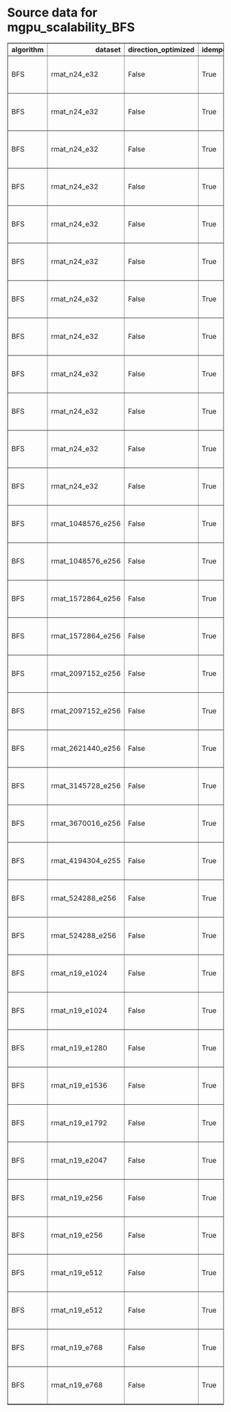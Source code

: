 # Source data for mgpu_scalability_BFS

<table border="1" class="dataframe">
  <thead>
    <tr style="text-align: right;">
      <th>algorithm</th>
      <th>dataset</th>
      <th>direction_optimized</th>
      <th>idempotent</th>
      <th>num_gpus</th>
      <th>scalability</th>
      <th>engine</th>
      <th>m_teps</th>
      <th>elapsed</th>
      <th>gunrock_version</th>
      <th>gpuinfo.name</th>
      <th>time</th>
      <th>details</th>
    </tr>
  </thead>
  <tbody>
    <tr>
      <td>BFS</td>
      <td>rmat_n24_e32</td>
      <td>False</td>
      <td>True</td>
      <td>1</td>
      <td>strong</td>
      <td>Gunrock</td>
      <td>3987.124023</td>
      <td>256.117615</td>
      <td>0.4.0</td>
      <td>Tesla K80</td>
      <td>Fri Jan 27 06:41:11 2017\n</td>
      <td><a href="https://github.com/gunrock/io/tree/master/gunrock-output/ipdps17/eval_fig5/BFS_rmat_n24_e32_Fri Jan 27 064111 2017.json">JSON output</a></td>
    </tr>
    <tr>
      <td>BFS</td>
      <td>rmat_n24_e32</td>
      <td>False</td>
      <td>True</td>
      <td>2</td>
      <td>strong</td>
      <td>Gunrock</td>
      <td>6968.180664</td>
      <td>146.917435</td>
      <td>0.4.0</td>
      <td>Tesla K80</td>
      <td>Fri Jan 27 06:42:03 2017\n</td>
      <td><a href="https://github.com/gunrock/io/tree/master/gunrock-output/ipdps17/eval_fig5/BFS_rmat_n24_e32_Fri Jan 27 064203 2017.json">JSON output</a></td>
    </tr>
    <tr>
      <td>BFS</td>
      <td>rmat_n24_e32</td>
      <td>False</td>
      <td>True</td>
      <td>3</td>
      <td>strong</td>
      <td>Gunrock</td>
      <td>9449.509766</td>
      <td>108.340027</td>
      <td>0.4.0</td>
      <td>Tesla K80</td>
      <td>Fri Jan 27 06:43:12 2017\n</td>
      <td><a href="https://github.com/gunrock/io/tree/master/gunrock-output/ipdps17/eval_fig5/BFS_rmat_n24_e32_Fri Jan 27 064312 2017.json">JSON output</a></td>
    </tr>
    <tr>
      <td>BFS</td>
      <td>rmat_n24_e32</td>
      <td>False</td>
      <td>True</td>
      <td>4</td>
      <td>strong</td>
      <td>Gunrock</td>
      <td>11689.207031</td>
      <td>87.581558</td>
      <td>0.4.0</td>
      <td>Tesla K80</td>
      <td>Fri Jan 27 06:44:15 2017\n</td>
      <td><a href="https://github.com/gunrock/io/tree/master/gunrock-output/ipdps17/eval_fig5/BFS_rmat_n24_e32_Fri Jan 27 064415 2017.json">JSON output</a></td>
    </tr>
    <tr>
      <td>BFS</td>
      <td>rmat_n24_e32</td>
      <td>False</td>
      <td>True</td>
      <td>5</td>
      <td>strong</td>
      <td>Gunrock</td>
      <td>13415.110352</td>
      <td>76.313675</td>
      <td>0.4.0</td>
      <td>Tesla K80</td>
      <td>Fri Jan 27 06:45:21 2017\n</td>
      <td><a href="https://github.com/gunrock/io/tree/master/gunrock-output/ipdps17/eval_fig5/BFS_rmat_n24_e32_Fri Jan 27 064521 2017.json">JSON output</a></td>
    </tr>
    <tr>
      <td>BFS</td>
      <td>rmat_n24_e32</td>
      <td>False</td>
      <td>True</td>
      <td>6</td>
      <td>strong</td>
      <td>Gunrock</td>
      <td>15124.872070</td>
      <td>67.686127</td>
      <td>0.4.0</td>
      <td>Tesla K80</td>
      <td>Fri Jan 27 06:46:25 2017\n</td>
      <td><a href="https://github.com/gunrock/io/tree/master/gunrock-output/ipdps17/eval_fig5/BFS_rmat_n24_e32_Fri Jan 27 064625 2017.json">JSON output</a></td>
    </tr>
    <tr>
      <td>BFS</td>
      <td>rmat_n24_e32</td>
      <td>False</td>
      <td>True</td>
      <td>7</td>
      <td>strong</td>
      <td>Gunrock</td>
      <td>16384.642578</td>
      <td>62.482090</td>
      <td>0.4.0</td>
      <td>Tesla K80</td>
      <td>Fri Jan 27 06:47:34 2017\n</td>
      <td><a href="https://github.com/gunrock/io/tree/master/gunrock-output/ipdps17/eval_fig5/BFS_rmat_n24_e32_Fri Jan 27 064734 2017.json">JSON output</a></td>
    </tr>
    <tr>
      <td>BFS</td>
      <td>rmat_n24_e32</td>
      <td>False</td>
      <td>True</td>
      <td>8</td>
      <td>strong</td>
      <td>Gunrock</td>
      <td>17740.228516</td>
      <td>57.707787</td>
      <td>0.4.0</td>
      <td>Tesla K80</td>
      <td>Fri Jan 27 06:48:45 2017\n</td>
      <td><a href="https://github.com/gunrock/io/tree/master/gunrock-output/ipdps17/eval_fig5/BFS_rmat_n24_e32_Fri Jan 27 064845 2017.json">JSON output</a></td>
    </tr>
    <tr>
      <td>BFS</td>
      <td>rmat_n24_e32</td>
      <td>False</td>
      <td>True</td>
      <td>1</td>
      <td>strong</td>
      <td>Gunrock</td>
      <td>18559.269531</td>
      <td>55.023476</td>
      <td>0.4.0</td>
      <td>Tesla P100-PCIE-16GB</td>
      <td>Fri Jan 27 09:55:53 2017\n</td>
      <td><a href="https://github.com/gunrock/io/tree/master/gunrock-output/ipdps17/eval_fig5/BFS_rmat_n24_e32_Fri Jan 27 095553 2017.json">JSON output</a></td>
    </tr>
    <tr>
      <td>BFS</td>
      <td>rmat_n24_e32</td>
      <td>False</td>
      <td>True</td>
      <td>2</td>
      <td>strong</td>
      <td>Gunrock</td>
      <td>29535.423828</td>
      <td>34.661636</td>
      <td>0.4.0</td>
      <td>Tesla P100-PCIE-16GB</td>
      <td>Fri Jan 27 09:56:36 2017\n</td>
      <td><a href="https://github.com/gunrock/io/tree/master/gunrock-output/ipdps17/eval_fig5/BFS_rmat_n24_e32_Fri Jan 27 095636 2017.json">JSON output</a></td>
    </tr>
    <tr>
      <td>BFS</td>
      <td>rmat_n24_e32</td>
      <td>False</td>
      <td>True</td>
      <td>3</td>
      <td>strong</td>
      <td>Gunrock</td>
      <td>37891.121094</td>
      <td>27.018204</td>
      <td>0.4.0</td>
      <td>Tesla P100-PCIE-16GB</td>
      <td>Fri Jan 27 09:57:37 2017\n</td>
      <td><a href="https://github.com/gunrock/io/tree/master/gunrock-output/ipdps17/eval_fig5/BFS_rmat_n24_e32_Fri Jan 27 095737 2017.json">JSON output</a></td>
    </tr>
    <tr>
      <td>BFS</td>
      <td>rmat_n24_e32</td>
      <td>False</td>
      <td>True</td>
      <td>4</td>
      <td>strong</td>
      <td>Gunrock</td>
      <td>42411.957031</td>
      <td>24.138346</td>
      <td>0.4.0</td>
      <td>Tesla P100-PCIE-16GB</td>
      <td>Fri Jan 27 09:58:34 2017\n</td>
      <td><a href="https://github.com/gunrock/io/tree/master/gunrock-output/ipdps17/eval_fig5/BFS_rmat_n24_e32_Fri Jan 27 095834 2017.json">JSON output</a></td>
    </tr>
    <tr>
      <td>BFS</td>
      <td>rmat_1048576_e256</td>
      <td>False</td>
      <td>True</td>
      <td>2</td>
      <td>weak edge</td>
      <td>Gunrock</td>
      <td>10792.455078</td>
      <td>37.249237</td>
      <td>0.4.0</td>
      <td>Tesla K80</td>
      <td>Fri Jan 27 07:37:37 2017\n</td>
      <td><a href="https://github.com/gunrock/io/tree/master/gunrock-output/ipdps17/eval_fig5/BFS_rmat_1048576_e256_Fri Jan 27 073737 2017.json">JSON output</a></td>
    </tr>
    <tr>
      <td>BFS</td>
      <td>rmat_1048576_e256</td>
      <td>False</td>
      <td>True</td>
      <td>2</td>
      <td>weak edge</td>
      <td>Gunrock</td>
      <td>50378.242188</td>
      <td>7.979542</td>
      <td>0.4.0</td>
      <td>Tesla P100-PCIE-16GB</td>
      <td>Fri Jan 27 10:15:32 2017\n</td>
      <td><a href="https://github.com/gunrock/io/tree/master/gunrock-output/ipdps17/eval_fig5/BFS_rmat_1048576_e256_Fri Jan 27 101532 2017.json">JSON output</a></td>
    </tr>
    <tr>
      <td>BFS</td>
      <td>rmat_1572864_e256</td>
      <td>False</td>
      <td>True</td>
      <td>3</td>
      <td>weak edge</td>
      <td>Gunrock</td>
      <td>15811.551758</td>
      <td>36.079048</td>
      <td>0.4.0</td>
      <td>Tesla K80</td>
      <td>Fri Jan 27 07:38:16 2017\n</td>
      <td><a href="https://github.com/gunrock/io/tree/master/gunrock-output/ipdps17/eval_fig5/BFS_rmat_1572864_e256_Fri Jan 27 073816 2017.json">JSON output</a></td>
    </tr>
    <tr>
      <td>BFS</td>
      <td>rmat_1572864_e256</td>
      <td>False</td>
      <td>True</td>
      <td>3</td>
      <td>weak edge</td>
      <td>Gunrock</td>
      <td>69367.429688</td>
      <td>8.223518</td>
      <td>0.4.0</td>
      <td>Tesla P100-PCIE-16GB</td>
      <td>Fri Jan 27 10:16:05 2017\n</td>
      <td><a href="https://github.com/gunrock/io/tree/master/gunrock-output/ipdps17/eval_fig5/BFS_rmat_1572864_e256_Fri Jan 27 101605 2017.json">JSON output</a></td>
    </tr>
    <tr>
      <td>BFS</td>
      <td>rmat_2097152_e256</td>
      <td>False</td>
      <td>True</td>
      <td>4</td>
      <td>weak edge</td>
      <td>Gunrock</td>
      <td>19159.458984</td>
      <td>43.807610</td>
      <td>0.4.0</td>
      <td>Tesla K80</td>
      <td>Fri Jan 27 07:39:06 2017\n</td>
      <td><a href="https://github.com/gunrock/io/tree/master/gunrock-output/ipdps17/eval_fig5/BFS_rmat_2097152_e256_Fri Jan 27 073906 2017.json">JSON output</a></td>
    </tr>
    <tr>
      <td>BFS</td>
      <td>rmat_2097152_e256</td>
      <td>False</td>
      <td>True</td>
      <td>4</td>
      <td>weak edge</td>
      <td>Gunrock</td>
      <td>80948.132812</td>
      <td>10.368794</td>
      <td>0.4.0</td>
      <td>Tesla P100-PCIE-16GB</td>
      <td>Fri Jan 27 10:16:48 2017\n</td>
      <td><a href="https://github.com/gunrock/io/tree/master/gunrock-output/ipdps17/eval_fig5/BFS_rmat_2097152_e256_Fri Jan 27 101648 2017.json">JSON output</a></td>
    </tr>
    <tr>
      <td>BFS</td>
      <td>rmat_2621440_e256</td>
      <td>False</td>
      <td>True</td>
      <td>5</td>
      <td>weak edge</td>
      <td>Gunrock</td>
      <td>23759.707031</td>
      <td>43.027370</td>
      <td>0.4.0</td>
      <td>Tesla K80</td>
      <td>Fri Jan 27 07:40:09 2017\n</td>
      <td><a href="https://github.com/gunrock/io/tree/master/gunrock-output/ipdps17/eval_fig5/BFS_rmat_2621440_e256_Fri Jan 27 074009 2017.json">JSON output</a></td>
    </tr>
    <tr>
      <td>BFS</td>
      <td>rmat_3145728_e256</td>
      <td>False</td>
      <td>True</td>
      <td>6</td>
      <td>weak edge</td>
      <td>Gunrock</td>
      <td>28322.312500</td>
      <td>42.345463</td>
      <td>0.4.0</td>
      <td>Tesla K80</td>
      <td>Fri Jan 27 07:41:23 2017\n</td>
      <td><a href="https://github.com/gunrock/io/tree/master/gunrock-output/ipdps17/eval_fig5/BFS_rmat_3145728_e256_Fri Jan 27 074123 2017.json">JSON output</a></td>
    </tr>
    <tr>
      <td>BFS</td>
      <td>rmat_3670016_e256</td>
      <td>False</td>
      <td>True</td>
      <td>7</td>
      <td>weak edge</td>
      <td>Gunrock</td>
      <td>32685.292969</td>
      <td>41.956947</td>
      <td>0.4.0</td>
      <td>Tesla K80</td>
      <td>Fri Jan 27 07:42:48 2017\n</td>
      <td><a href="https://github.com/gunrock/io/tree/master/gunrock-output/ipdps17/eval_fig5/BFS_rmat_3670016_e256_Fri Jan 27 074248 2017.json">JSON output</a></td>
    </tr>
    <tr>
      <td>BFS</td>
      <td>rmat_4194304_e255</td>
      <td>False</td>
      <td>True</td>
      <td>8</td>
      <td>weak edge</td>
      <td>Gunrock</td>
      <td>32592.580078</td>
      <td>53.253174</td>
      <td>0.4.0</td>
      <td>Tesla K80</td>
      <td>Fri Jan 27 07:44:26 2017\n</td>
      <td><a href="https://github.com/gunrock/io/tree/master/gunrock-output/ipdps17/eval_fig5/BFS_rmat_4194304_e255_Fri Jan 27 074426 2017.json">JSON output</a></td>
    </tr>
    <tr>
      <td>BFS</td>
      <td>rmat_524288_e256</td>
      <td>False</td>
      <td>True</td>
      <td>1</td>
      <td>weak edge</td>
      <td>Gunrock</td>
      <td>5833.030762</td>
      <td>32.814682</td>
      <td>0.4.0</td>
      <td>Tesla K80</td>
      <td>Fri Jan 27 07:37:15 2017\n</td>
      <td><a href="https://github.com/gunrock/io/tree/master/gunrock-output/ipdps17/eval_fig5/BFS_rmat_524288_e256_Fri Jan 27 073715 2017.json">JSON output</a></td>
    </tr>
    <tr>
      <td>BFS</td>
      <td>rmat_524288_e256</td>
      <td>False</td>
      <td>True</td>
      <td>1</td>
      <td>weak edge</td>
      <td>Gunrock</td>
      <td>28421.488281</td>
      <td>6.734833</td>
      <td>0.4.0</td>
      <td>Tesla P100-PCIE-16GB</td>
      <td>Fri Jan 27 10:15:13 2017\n</td>
      <td><a href="https://github.com/gunrock/io/tree/master/gunrock-output/ipdps17/eval_fig5/BFS_rmat_524288_e256_Fri Jan 27 101513 2017.json">JSON output</a></td>
    </tr>
    <tr>
      <td>BFS</td>
      <td>rmat_n19_e1024</td>
      <td>False</td>
      <td>True</td>
      <td>4</td>
      <td>weak vertex</td>
      <td>Gunrock</td>
      <td>23027.292969</td>
      <td>25.899992</td>
      <td>0.4.0</td>
      <td>Tesla K80</td>
      <td>Fri Jan 27 08:11:46 2017\n</td>
      <td><a href="https://github.com/gunrock/io/tree/master/gunrock-output/ipdps17/eval_fig5/BFS_rmat_n19_e1024_Fri Jan 27 081146 2017.json">JSON output</a></td>
    </tr>
    <tr>
      <td>BFS</td>
      <td>rmat_n19_e1024</td>
      <td>False</td>
      <td>True</td>
      <td>4</td>
      <td>weak vertex</td>
      <td>Gunrock</td>
      <td>96137.609375</td>
      <td>6.203622</td>
      <td>0.4.0</td>
      <td>Tesla P100-PCIE-16GB</td>
      <td>Fri Jan 27 10:27:32 2017\n</td>
      <td><a href="https://github.com/gunrock/io/tree/master/gunrock-output/ipdps17/eval_fig5/BFS_rmat_n19_e1024_Fri Jan 27 102732 2017.json">JSON output</a></td>
    </tr>
    <tr>
      <td>BFS</td>
      <td>rmat_n19_e1280</td>
      <td>False</td>
      <td>True</td>
      <td>5</td>
      <td>weak vertex</td>
      <td>Gunrock</td>
      <td>28572.369141</td>
      <td>24.847418</td>
      <td>0.4.0</td>
      <td>Tesla K80</td>
      <td>Fri Jan 27 08:12:44 2017\n</td>
      <td><a href="https://github.com/gunrock/io/tree/master/gunrock-output/ipdps17/eval_fig5/BFS_rmat_n19_e1280_Fri Jan 27 081244 2017.json">JSON output</a></td>
    </tr>
    <tr>
      <td>BFS</td>
      <td>rmat_n19_e1536</td>
      <td>False</td>
      <td>True</td>
      <td>6</td>
      <td>weak vertex</td>
      <td>Gunrock</td>
      <td>33727.800781</td>
      <td>24.222105</td>
      <td>0.4.0</td>
      <td>Tesla K80</td>
      <td>Fri Jan 27 08:13:52 2017\n</td>
      <td><a href="https://github.com/gunrock/io/tree/master/gunrock-output/ipdps17/eval_fig5/BFS_rmat_n19_e1536_Fri Jan 27 081352 2017.json">JSON output</a></td>
    </tr>
    <tr>
      <td>BFS</td>
      <td>rmat_n19_e1792</td>
      <td>False</td>
      <td>True</td>
      <td>7</td>
      <td>weak vertex</td>
      <td>Gunrock</td>
      <td>38893.105469</td>
      <td>23.624376</td>
      <td>0.4.0</td>
      <td>Tesla K80</td>
      <td>Fri Jan 27 08:15:11 2017\n</td>
      <td><a href="https://github.com/gunrock/io/tree/master/gunrock-output/ipdps17/eval_fig5/BFS_rmat_n19_e1792_Fri Jan 27 081511 2017.json">JSON output</a></td>
    </tr>
    <tr>
      <td>BFS</td>
      <td>rmat_n19_e2047</td>
      <td>False</td>
      <td>True</td>
      <td>8</td>
      <td>weak vertex</td>
      <td>Gunrock</td>
      <td>43986.683594</td>
      <td>23.092226</td>
      <td>0.4.0</td>
      <td>Tesla K80</td>
      <td>Fri Jan 27 08:16:42 2017\n</td>
      <td><a href="https://github.com/gunrock/io/tree/master/gunrock-output/ipdps17/eval_fig5/BFS_rmat_n19_e2047_Fri Jan 27 081642 2017.json">JSON output</a></td>
    </tr>
    <tr>
      <td>BFS</td>
      <td>rmat_n19_e256</td>
      <td>False</td>
      <td>True</td>
      <td>1</td>
      <td>weak vertex</td>
      <td>Gunrock</td>
      <td>5842.948242</td>
      <td>32.760738</td>
      <td>0.4.0</td>
      <td>Tesla K80</td>
      <td>Fri Jan 27 08:09:57 2017\n</td>
      <td><a href="https://github.com/gunrock/io/tree/master/gunrock-output/ipdps17/eval_fig5/BFS_rmat_n19_e256_Fri Jan 27 080957 2017.json">JSON output</a></td>
    </tr>
    <tr>
      <td>BFS</td>
      <td>rmat_n19_e256</td>
      <td>False</td>
      <td>True</td>
      <td>1</td>
      <td>weak vertex</td>
      <td>Gunrock</td>
      <td>28755.550781</td>
      <td>6.655708</td>
      <td>0.4.0</td>
      <td>Tesla P100-PCIE-16GB</td>
      <td>Fri Jan 27 10:26:02 2017\n</td>
      <td><a href="https://github.com/gunrock/io/tree/master/gunrock-output/ipdps17/eval_fig5/BFS_rmat_n19_e256_Fri Jan 27 102602 2017.json">JSON output</a></td>
    </tr>
    <tr>
      <td>BFS</td>
      <td>rmat_n19_e512</td>
      <td>False</td>
      <td>True</td>
      <td>2</td>
      <td>weak vertex</td>
      <td>Gunrock</td>
      <td>11626.529297</td>
      <td>29.382095</td>
      <td>0.4.0</td>
      <td>Tesla K80</td>
      <td>Fri Jan 27 08:10:21 2017\n</td>
      <td><a href="https://github.com/gunrock/io/tree/master/gunrock-output/ipdps17/eval_fig5/BFS_rmat_n19_e512_Fri Jan 27 081021 2017.json">JSON output</a></td>
    </tr>
    <tr>
      <td>BFS</td>
      <td>rmat_n19_e512</td>
      <td>False</td>
      <td>True</td>
      <td>2</td>
      <td>weak vertex</td>
      <td>Gunrock</td>
      <td>54491.304688</td>
      <td>6.268278</td>
      <td>0.4.0</td>
      <td>Tesla P100-PCIE-16GB</td>
      <td>Fri Jan 27 10:26:21 2017\n</td>
      <td><a href="https://github.com/gunrock/io/tree/master/gunrock-output/ipdps17/eval_fig5/BFS_rmat_n19_e512_Fri Jan 27 102621 2017.json">JSON output</a></td>
    </tr>
    <tr>
      <td>BFS</td>
      <td>rmat_n19_e768</td>
      <td>False</td>
      <td>True</td>
      <td>3</td>
      <td>weak vertex</td>
      <td>Gunrock</td>
      <td>17298.140625</td>
      <td>27.438551</td>
      <td>0.4.0</td>
      <td>Tesla K80</td>
      <td>Fri Jan 27 08:10:58 2017\n</td>
      <td><a href="https://github.com/gunrock/io/tree/master/gunrock-output/ipdps17/eval_fig5/BFS_rmat_n19_e768_Fri Jan 27 081058 2017.json">JSON output</a></td>
    </tr>
    <tr>
      <td>BFS</td>
      <td>rmat_n19_e768</td>
      <td>False</td>
      <td>True</td>
      <td>3</td>
      <td>weak vertex</td>
      <td>Gunrock</td>
      <td>73631.820312</td>
      <td>6.446213</td>
      <td>0.4.0</td>
      <td>Tesla P100-PCIE-16GB</td>
      <td>Fri Jan 27 10:26:52 2017\n</td>
      <td><a href="https://github.com/gunrock/io/tree/master/gunrock-output/ipdps17/eval_fig5/BFS_rmat_n19_e768_Fri Jan 27 102652 2017.json">JSON output</a></td>
    </tr>
  </tbody>
</table>
